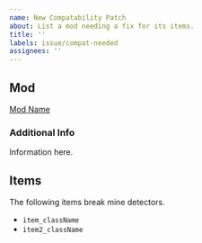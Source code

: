 ```yaml
---
name: New Compatability Patch
about: List a mod needing a fix for its items.
title: ''
labels: issue/compat-needed
assignees: ''
---
```


## Mod
[Mod Name](https://steamcommunity.com/sharedfiles/filedetails/?id=STEAM_ID)

### Additional Info
Information here.

## Items
The following items break mine detectors.
- `item_className`
- `item2_className`